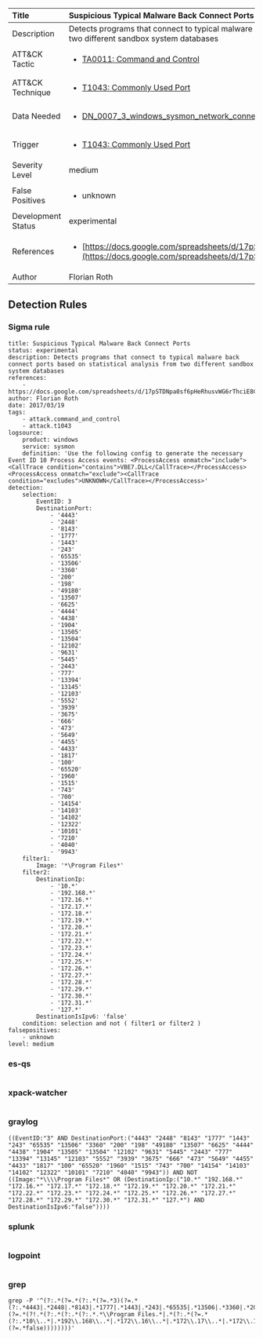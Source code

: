 | Title                | Suspicious Typical Malware Back Connect Ports                                                                                                                                                 |
|:---------------------|:------------------------------------------------------------------------------------------------------------------------------------------------------------|
| Description          | Detects programs that connect to typical malware back connect ports based on statistical analysis from two different sandbox system databases                                                                                                                                           |
| ATT&amp;CK Tactic    | <ul><li>[TA0011: Command and Control](https://attack.mitre.org/tactics/TA0011)</li></ul>  |
| ATT&amp;CK Technique | <ul><li>[T1043: Commonly Used Port](https://attack.mitre.org/techniques/T1043)</li></ul>                             |
| Data Needed          | <ul><li>[DN_0007_3_windows_sysmon_network_connection](../Data_Needed/DN_0007_3_windows_sysmon_network_connection.md)</li></ul>                                                         |
| Trigger              | <ul><li>[T1043: Commonly Used Port](../Triggers/T1043.md)</li></ul>  |
| Severity Level       | medium                                                                                                                                                 |
| False Positives      | <ul><li>unknown</li></ul>                                                                  |
| Development Status   | experimental                                                                                                                                                |
| References           | <ul><li>[https://docs.google.com/spreadsheets/d/17pSTDNpa0sf6pHeRhusvWG6rThciE8CsXTSlDUAZDyo](https://docs.google.com/spreadsheets/d/17pSTDNpa0sf6pHeRhusvWG6rThciE8CsXTSlDUAZDyo)</li></ul>                                                          |
| Author               | Florian Roth                                                                                                                                                |


## Detection Rules

### Sigma rule

```
title: Suspicious Typical Malware Back Connect Ports
status: experimental
description: Detects programs that connect to typical malware back connect ports based on statistical analysis from two different sandbox system databases
references:
    - https://docs.google.com/spreadsheets/d/17pSTDNpa0sf6pHeRhusvWG6rThciE8CsXTSlDUAZDyo
author: Florian Roth
date: 2017/03/19
tags:
    - attack.command_and_control
    - attack.t1043
logsource:
    product: windows
    service: sysmon
    definition: 'Use the following config to generate the necessary Event ID 10 Process Access events: <ProcessAccess onmatch="include"><CallTrace condition="contains">VBE7.DLL</CallTrace></ProcessAccess><ProcessAccess onmatch="exclude"><CallTrace condition="excludes">UNKNOWN</CallTrace></ProcessAccess>'
detection:
    selection:
        EventID: 3
        DestinationPort:
            - '4443'
            - '2448'
            - '8143'
            - '1777'
            - '1443'
            - '243'
            - '65535'
            - '13506'
            - '3360'
            - '200'
            - '198'
            - '49180'
            - '13507'
            - '6625'
            - '4444'
            - '4438'
            - '1904'
            - '13505'
            - '13504'
            - '12102'
            - '9631'
            - '5445'
            - '2443'
            - '777'
            - '13394'
            - '13145'
            - '12103'
            - '5552'
            - '3939'
            - '3675'
            - '666'
            - '473'
            - '5649'
            - '4455'
            - '4433'
            - '1817'
            - '100'
            - '65520'
            - '1960'
            - '1515'
            - '743'
            - '700'
            - '14154'
            - '14103'
            - '14102'
            - '12322'
            - '10101'
            - '7210'
            - '4040'
            - '9943'
    filter1:
        Image: '*\Program Files*'
    filter2:
        DestinationIp: 
            - '10.*'
            - '192.168.*'
            - '172.16.*'
            - '172.17.*'
            - '172.18.*'
            - '172.19.*'
            - '172.20.*'
            - '172.21.*'
            - '172.22.*'
            - '172.23.*'
            - '172.24.*'
            - '172.25.*'
            - '172.26.*'
            - '172.27.*'
            - '172.28.*'
            - '172.29.*'
            - '172.30.*'
            - '172.31.*'
            - '127.*'
        DestinationIsIpv6: 'false'
    condition: selection and not ( filter1 or filter2 )
falsepositives:
    - unknown
level: medium

```





### es-qs
    
```

```


### xpack-watcher
    
```

```


### graylog
    
```
((EventID:"3" AND DestinationPort:("4443" "2448" "8143" "1777" "1443" "243" "65535" "13506" "3360" "200" "198" "49180" "13507" "6625" "4444" "4438" "1904" "13505" "13504" "12102" "9631" "5445" "2443" "777" "13394" "13145" "12103" "5552" "3939" "3675" "666" "473" "5649" "4455" "4433" "1817" "100" "65520" "1960" "1515" "743" "700" "14154" "14103" "14102" "12322" "10101" "7210" "4040" "9943")) AND NOT ((Image:"*\\\\Program Files*" OR (DestinationIp:("10.*" "192.168.*" "172.16.*" "172.17.*" "172.18.*" "172.19.*" "172.20.*" "172.21.*" "172.22.*" "172.23.*" "172.24.*" "172.25.*" "172.26.*" "172.27.*" "172.28.*" "172.29.*" "172.30.*" "172.31.*" "127.*") AND DestinationIsIpv6:"false"))))
```


### splunk
    
```

```


### logpoint
    
```

```


### grep
    
```
grep -P '^(?:.*(?=.*(?:.*(?=.*3)(?=.*(?:.*4443|.*2448|.*8143|.*1777|.*1443|.*243|.*65535|.*13506|.*3360|.*200|.*198|.*49180|.*13507|.*6625|.*4444|.*4438|.*1904|.*13505|.*13504|.*12102|.*9631|.*5445|.*2443|.*777|.*13394|.*13145|.*12103|.*5552|.*3939|.*3675|.*666|.*473|.*5649|.*4455|.*4433|.*1817|.*100|.*65520|.*1960|.*1515|.*743|.*700|.*14154|.*14103|.*14102|.*12322|.*10101|.*7210|.*4040|.*9943))))(?=.*(?!.*(?:.*(?:.*(?:.*.*\\Program Files.*|.*(?:.*(?=.*(?:.*10\\..*|.*192\\.168\\..*|.*172\\.16\\..*|.*172\\.17\\..*|.*172\\.18\\..*|.*172\\.19\\..*|.*172\\.20\\..*|.*172\\.21\\..*|.*172\\.22\\..*|.*172\\.23\\..*|.*172\\.24\\..*|.*172\\.25\\..*|.*172\\.26\\..*|.*172\\.27\\..*|.*172\\.28\\..*|.*172\\.29\\..*|.*172\\.30\\..*|.*172\\.31\\..*|.*127\\..*))(?=.*false))))))))'
```



